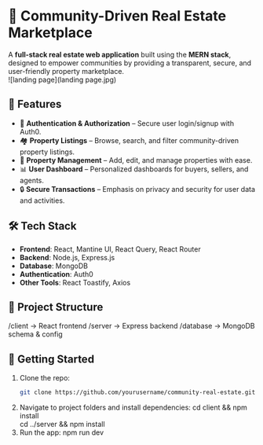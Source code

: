 # 🏡 Community-Driven Real Estate Marketplace  

A **full-stack real estate web application** built using the **MERN stack**, designed to empower communities by providing a transparent, secure, and user-friendly property marketplace.  
![landing page](landing page.jpg)

## 🚀 Features  
- 🔑 **Authentication & Authorization** – Secure user login/signup with Auth0.  
- 🏘 **Property Listings** – Browse, search, and filter community-driven property listings.  
- 📑 **Property Management** – Add, edit, and manage properties with ease.  
- 📊 **User Dashboard** – Personalized dashboards for buyers, sellers, and agents.  
- 🔒 **Secure Transactions** – Emphasis on privacy and security for user data and activities.  

## 🛠 Tech Stack  
- **Frontend**: React, Mantine UI, React Query, React Router  
- **Backend**: Node.js, Express.js  
- **Database**: MongoDB  
- **Authentication**: Auth0  
- **Other Tools**: React Toastify, Axios  

## 📂 Project Structure  
/client → React frontend
/server → Express backend
/database → MongoDB schema & config


## 📌 Getting Started  
1. Clone the repo:  
   ```bash
   git clone https://github.com/yourusername/community-real-estate.git

2. Navigate to project folders and install dependencies:
   cd client && npm install  
   cd ../server && npm install  
3. Run the app:
   npm run dev

